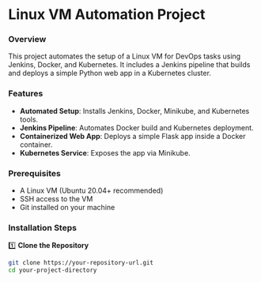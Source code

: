 # Linux VM Automation Project

### Overview

This project automates the setup of a Linux VM for DevOps tasks using Jenkins, Docker, and Kubernetes. It includes a Jenkins pipeline that builds and deploys a simple Python web app in a Kubernetes cluster.

### Features

- **Automated Setup**: Installs Jenkins, Docker, Minikube, and Kubernetes tools.
- **Jenkins Pipeline**: Automates Docker build and Kubernetes deployment.
- **Containerized Web App**: Deploys a simple Flask app inside a Docker container.
- **Kubernetes Service**: Exposes the app via Minikube.

### Prerequisites

- A Linux VM (Ubuntu 20.04+ recommended)
- SSH access to the VM
- Git installed on your machine

### Installation Steps

1️⃣ **Clone the Repository**

   ```bash
   git clone https://your-repository-url.git
   cd your-project-directory

